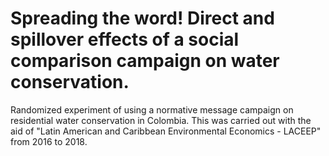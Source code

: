 # Spreading the word! Direct and spillover effects of a social comparison campaign on water conservation.

Randomized  experiment of using a normative message campaign on residential water conservation  in Colombia. 
This was carried out with the aid of "Latin American and Caribbean Environmental Economics - LACEEP" from 2016 to 2018. 
